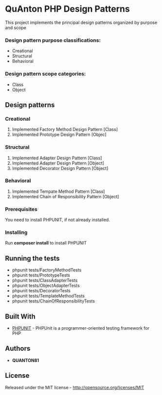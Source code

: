 # QuAnton PHP Design Patterns

This project implements the principal design patterns organized by purpose and scope

### Design pattern purpose classifications:

* Creational
* Structural
* Behavioral

### Design pattern scope categories:

* Class
* Object

## Design patterns

### Creational

1. Implemented Factory Method Design Pattern [Class]
2. Implemented Prototype Design Pattern [Objec]

### Structural

1. Implemented Adapter Design Pattern [Class]
2. Implemented Adapter Design Pattern [Object]
3. Implemented Decorator Design Pattern [Object]

### Behavioral

1. Implemented Tempate Method Pattern [Class]
2. Implemented Chain of Responsibility Pattern [Object]

### Prerequisites

You need to install PHPUNIT, if not already installed.

### Installing

Run **composer install** to install PHPUNIT

## Running the tests

* phpunit tests/FactoryMethodTests
* phpunit tests/PrototypeTests
* phpunit tests/ClassAdapterTests
* phpunit tests/ObjectAdapterTests
* phpunit tests/DecoratorTests
* phpunit tests/TemplateMethodTests
* phpunit tests/ChainOfResponsibilityTests

## Built With

* [PHPUNIT](https://phpunit.de/) - PHPUnit is a programmer-oriented testing framework for PHP

## Authors

* **QUANTON81**

## License

Released under the MIT license - http://opensource.org/licenses/MIT
